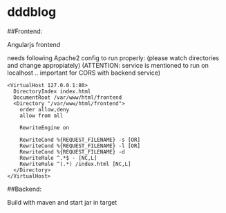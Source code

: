 # dddblog

##Frontend:

Angularjs frontend

needs following Apache2 config to run properly:
(please watch directories and change appropiately)
(ATTENTION: service is mentioned to run on localhost .. important for CORS with backend service)

    <VirtualHost 127.0.0.1:80>
      DirectoryIndex index.html
      DocumentRoot /var/www/html/frontend
      <Directory "/var/www/html/frontend">
        order allow,deny
        allow from all

        RewriteEngine on

        RewriteCond %{REQUEST_FILENAME} -s [OR]
        RewriteCond %{REQUEST_FILENAME} -l [OR]
        RewriteCond %{REQUEST_FILENAME} -d
        RewriteRule ^.*$ - [NC,L]
        RewriteRule ^(.*) /index.html [NC,L]
      </Directory>
    </VirtualHost>

##Backend:

Build with maven and start jar in target
